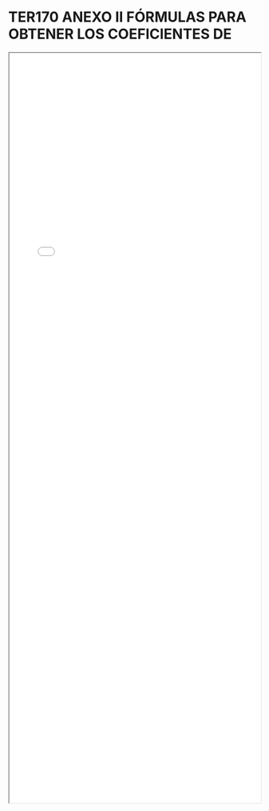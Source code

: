 
# TER170 ANEXO II FÓRMULAS PARA OBTENER LOS COEFICIENTES DE

<iframe src="../TER170 ANEXO II FÓRMULAS PARA OBTENER LOS COEFICIENTES DE.pdf" width="100%" height="1500px"></iframe>

